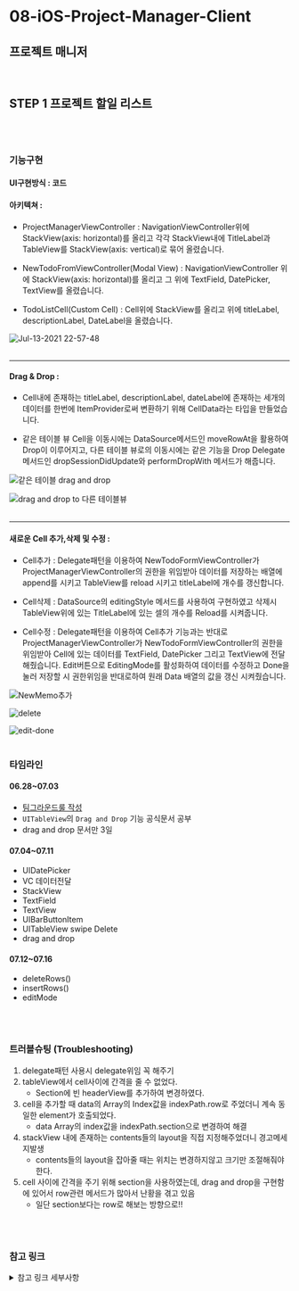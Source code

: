 
# 08-iOS-Project-Manager-Client

## 프로젝트 매니저

<br>

## STEP 1 프로젝트 할일 리스트 


<br>
<br>

### 기능구현

#### UI구현방식 :  코드

#### 아키텍쳐 : 

* ProjectManagerViewController : 
    NavigationViewController위에 StackView(axis: horizontal)를 올리고 
    각각 StackView내에 TitleLabel과 TableView를 StackView(axis: vertical)로 묶어 올렸습니다.

*  NewTodoFromViewController(Modal View) :
     NavigationViewController 위에 StackView(axis: horizontal)를 올리고
     그 위에 TextField, DatePicker, TextView를 올렸습니다.

* TodoListCell(Custom Cell) :
      Cell위에 StackView를 올리고 위에 titleLabel,  descriptionLabel, DateLabel을 올렸습니다.

![Jul-13-2021 22-57-48](https://user-images.githubusercontent.com/42936446/125465234-f8fc1ea7-d6f3-4e56-abc0-f80ba4b19ee7.gif)
<br><br>


<hr>

#### Drag & Drop :

- Cell내에 존재하는 titleLabel, descriptionLabel, dateLabel에 존재하는 세개의 데이터를 한번에 ItemProvider로써 변환하기 위해 CellData라는 타입을 만들었습니다.

- 같은 테이블 뷰 Cell을 이동시에는 DataSource메서드인 moveRowAt을 활용하여 Drop이 이루어지고, 다른 테이블 뷰로의 이동시에는 같은 기능을 Drop Delegate 메서드인 dropSessionDidUpdate와 performDropWith 메서드가 해줍니다.

![같은 테이블 drag and drop](https://user-images.githubusercontent.com/65153742/125465943-66dbfdad-e151-41b0-adab-81ad54ee77f3.gif)

![drag and drop to 다른 테이블뷰](https://user-images.githubusercontent.com/65153742/125466165-23d903b2-1d81-4d7c-8c2c-caf3e293dad6.gif)
<br><br>
<hr>

#### 새로운 Cell 추가,삭제 및 수정 :

- Cell추가 : Delegate패턴을 이용하여 NewTodoFormViewController가 ProjectManagerViewController의 권한을 위임받아 데이터를 저장하는 배열에 append를 시키고 TableView를 reload 시키고 titleLabel에 개수를 갱신합니다.

- Cell삭제 : DataSource의  editingStyle 메서드를 사용하여 구현하였고 삭제시 TableView위에 있는 TitleLabel에 있는 셀의 개수를 Reload를 시켜줍니다.

- Cell수정 : Delegate패턴을 이용하여 Cell추가 기능과는 반대로 ProjectManagerViewController가 NewTodoFormViewController의 권한을 위임받아 Cell에 있는 데이터를 TextField, DatePicker 그리고 TextView에 전달해줬습니다. 
      Edit버튼으로 EditingMode를 활성화하여 데이터를 수정하고 Done을 눌러 저장할 시 권한위임을 반대로하여 원래 Data 배열의 값을 갱신 시켜줬습니다.

![NewMemo추가](https://user-images.githubusercontent.com/65153742/125465331-530113f0-5126-403c-9beb-c7e53b18e836.gif)

![delete](https://user-images.githubusercontent.com/65153742/125465462-84a4cb8d-6c08-40b0-a9a6-6a9e5945986b.gif)

![edit-done](https://user-images.githubusercontent.com/65153742/125465526-52f36ae3-49ef-4dad-8c32-4c48f5332645.gif)
<br>
<br>

### 타임라인

#### 06.28~07.03
- [팀그라운드룰 작성](https://github.com/SoKoooool/ios-project-manager/blob/main/Docs/%ED%8C%80%EA%B7%B8%EB%9D%BC%EC%9A%B4%EB%93%9C%EB%A3%B0.md)
- `UITableView`의 `Drag and Drop` 기능 공식문서 공부
- drag and drop 문서만 3일
#### 07.04~07.11
- UIDatePicker
- VC 데이터전달
- StackView
- TextField
- TextView
- UIBarButtonItem
- UITableView swipe Delete
- drag and drop
#### 07.12~07.16
- deleteRows()
- insertRows()
- editMode

<br>
<br>

### 트러블슈팅 (Troubleshooting)
1. delegate패턴 사용시 delegate위임 꼭 해주기
2. tableView에서 cell사이에 간격을 줄 수 없었다. 
   - Section에 빈 headerView를 추가하여 변경하였다.
3. cell을 추가할 때 data의 Array의 Index값을 indexPath.row로 주었더니 계속 동일한 element가 호출되었다. 
   - data Array의 index값을 indexPath.section으로 변경하여 해결
4. stackView 내에 존재하는 contents들의 layout을 직접 지정해주었더니 경고메세지발생 
   - contents들의 layout을 잡아줄 때는 위치는 변경하지않고 크기만 조절해줘야한다.
5. cell 사이에 간격을 주기 위해 section을 사용하였는데, drag and drop을 구현함에 있어서 row관련 메서드가 많아서 난황을 겪고 있음 
   - 일단 section보다는 row로 해보는 방향으로!!
    
<br>
<br>

### 참고 링크

<details>
<summary>참고 링크 세부사항</summary>
<div markdown="1">


공식문서
- [Supporting Drag and Drop in Table Views](https://developer.apple.com/documentation/uikit/views_and_controls/table_views/supporting_drag_and_drop_in_table_views)
- [Adopting Drag and Drop in a Table View](https://developer.apple.com/documentation/uikit/drag_and_drop/adopting_drag_and_drop_in_a_table_view)
- [DateFormatter](https://developer.apple.com/documentation/foundation/dateformatter)
- [tableView(_:editingStyleForRowAt:)](https://developer.apple.com/documentation/uikit/uitableviewdelegate/1614869-tableview?changes=_9)
- [Pickers](https://developer.apple.com/design/human-interface-guidelines/ios/controls/pickers/)
- [UIDatePicker](https://developer.apple.com/documentation/uikit/uidatepicker)
- [Scheduling a Notification Locally from Your App](https://developer.apple.com/documentation/usernotifications/scheduling_a_notification_locally_from_your_app)
- [Handling Notifications and Notification-Related Actions](https://developer.apple.com/documentation/usernotifications/handling_notifications_and_notification-related_actions)
- [UndoManager](https://developer.apple.com/documentation/foundation/undomanager)
   
Drag and Drop
- [[WWDC] Drag and Drop 2017](https://developer.apple.com/videos/play/wwdc2017/223/)
- [[WWDC] Mastering Drag and Drop](https://developer.apple.com/videos/play/wwdc2017/213/)
- [[블로그] iPadOS ) Drag and Drop (1) - Zedd](https://zeddios.tistory.com/1024)
- [[GitHub] StanfordLectureMemo_11~12.md](https://github.com/applebuddy/iOSWithStanford/blob/master/StanfordLectureMemo_11~12.md#lecture-11-1)
- [[유투브] Stanford - Developing iOS 11 Apps with Swift - 11. Drag and Drop, Table View, and Collection View](https://www.youtube.com/watch?v=noowieVV8nA)
- [[raywenderlich] Drag and Drop](https://www.raywenderlich.com/3121851-drag-and-drop-tutorial-for-ios)
- [Swift Talk - ](https://talk.objc.io/)
- [[블로그] Drag and Drop Issue - panther](https://velog.io/@panther222128/Drag-and-Drop-Issue)
- [[블로그] Creating a NSItemProvider for custom model class (Drag & Drop API) - Osama Naeem](https://exploringswift.com/blog/creating-a-nsitemprovider-for-custom-model-class-drag-drop-api)

스토리보드 없이 코드로 짜기
- [[블로그, iOS - swift] init(frame:), required init?(coder aDecoder: NSCoder), prepareForInterfaceBuilder(), awakeFromNib() 초기화의 정체 - jakekim](https://ios-development.tistory.com/222)
- [[블로그] [iOS][Swift] - 스토리보드 없이 코드로만 UI 구현하기 - 엘림](https://velog.io/@lina0322/iOSSwift-%EC%8A%A4%ED%86%A0%EB%A6%AC%EB%B3%B4%EB%93%9C-%EC%97%86%EC%9D%B4-%EC%BD%94%EB%93%9C%EB%A1%9C%EB%A7%8C-UI-%EA%B5%AC%ED%98%84%ED%95%98%EA%B8%B0-SceneDelegate%EC%97%90%EC%84%9C-window%EC%84%A4%EC%A0%95)
  
VC 데이터 전달
- [[블로그] [iOS] View Controller들 사이에서 Data 주고받는 6가지 방법 - sweetdev](https://sweetdev.tistory.com/110)
- [[블로그] iOS UITableView, reloadData 개요 및 참고사항 - MungGu](https://0urtrees.tistory.com/159)
- [iOS ) Delegate를 이용한 ViewController간 Data전달방법](https://zeddios.tistory.com/310)
  
DatePicker
- [[블로그] UIKit - Date Picker 사용하기, iOS 14 변경사항 정리 - Kas](https://kasroid.github.io/posts/ios/20201030-uikit-date-picker/#datepicker-style)
- [[블로그] UIKit - Calendar 와 Date 기초 익히기 - Kas](https://kasroid.github.io/posts/ios/20201026-uikit-handling-date/)
- [[블로그] [iOS UIKit in Swift 4] UIDatePicker 사용하기 - 콤씨](https://calmone.tistory.com/entry/iOS-UIKit-in-Swift-4-UIDatePicker-%EC%82%AC%EC%9A%A9%ED%95%98%EA%B8%B0)

Navigation bar
- [[블로그] iOS ) Navigation bar Title 변경방법 - Zedd](https://zeddios.tistory.com/181)

UIToolbar
- [[블로그] UIToolbar Align items Programmatically - 삼쓰](https://woongsios.tistory.com/44)
  
UITextField
- [[블로그] iOS ) Navigation bar Title 변경방법 - Zedd](https://zeddios.tistory.com/181)
  
UIModalPresentation
- [[developer.apple] UIModalPresentationStyle.formSheet](https://developer.apple.com/documentation/uikit/uimodalpresentationstyle/formsheet)
- [[블로그] UIModalPresentationStyle - 기린](https://giraff-ios.tistory.com/5)

StackView
- [[블로그] iOS - StackView(기본) - brody](https://brody.tistory.com/115)
  
UIBarButton
- [[블로그] [iOS UIKit in Swift 4] UIBarButtonItem 사용하기 - 콤씨](https://calmone.tistory.com/entry/iOS-UIKit-in-Swift-4-UIBarButtonItem-%EC%82%AC%EC%9A%A9%ED%95%98%EA%B8%B0)
- [[블로그] iOS Swift View, Button 그림자 넣기 - GonsiOS](https://gonslab.tistory.com/23)

TableViewCell Swipe Delete 
- [[블로그] iOS Swift 테이블뷰 스와이프 삭제 (TableView swipe delete) - GonsiOS](https://gonslab.tistory.com/43)


</div>
</details>

